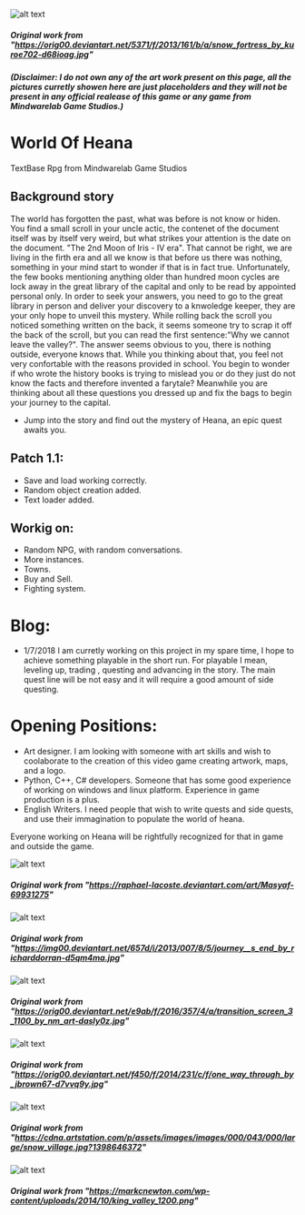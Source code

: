 ![alt text](https://orig00.deviantart.net/5371/f/2013/161/b/a/snow_fortress_by_kuroe702-d68ioag.jpg)
##### Original work from "https://orig00.deviantart.net/5371/f/2013/161/b/a/snow_fortress_by_kuroe702-d68ioag.jpg"

##### (Disclaimer: I do not own any of the art work present on this page, all the pictures curretly showen here are just placeholders and they will not be present in any official realease of this game or any game from Mindwarelab Game Studios.)

# World Of Heana
TextBase Rpg from Mindwarelab Game Studios

## Background story
The world has forgotten the past, what was before is not know or hiden. You find a small scroll in your uncle actic, the contenet of the document itself was by itself very weird, but what strikes your attention is the date on the document. "The 2nd Moon of Iris - IV era". 
That cannot be right, we are living in the firth era and all we know is that before us there was nothing, something in your mind start to wonder if that is in fact true. Unfortunately, the few books mentioning anything older than hundred moon cycles are lock away in the great library of the capital and only to be read by appointed personal only. In order to seek your answers, you need to go to the great library in person and deliver your discovery to a knwoledge keeper, they are your only hope to unveil this mystery. While rolling back the scroll you noticed something written on the back, it seems someone try to scrap it off the back of the scroll, but you can read the first sentence:"Why we cannot leave the valley?". The answer seems obvious to you, there is nothing outside, everyone knows that. While you thinking about that, you feel not very confortable with the reasons provided in school. You begin to wonder if who wrote the history books is trying to mislead you or do they just do not know the facts and therefore invented a farytale? Meanwhile you are thinking about all these questions you dressed up and fix the bags to begin your journey to the capital. 
* Jump into the story and find out the mystery of Heana, an epic quest awaits you. 
## Patch 1.1:
* Save and load working correctly.
* Random object creation added.
* Text loader added.

## Workig on:
* Random NPG, with random conversations.
* More instances.
* Towns.
* Buy and Sell.
* Fighting system.

# Blog:
* 1/7/2018
I am curretly working on this project in my spare time, I hope to achieve something playable in the short run. For playable I mean, leveling up, trading , questing and advancing in the story. The main quest line will be not easy and it will require a good amount of side questing. 


# Opening Positions:
* Art designer. 
I am looking with someone with art skills and wish to coolaborate to the creation of this video game creating artwork, maps, and a logo.
* Python, C++, C# developers.
Someone that has some good experience of working on windows and linux platform. Experience in game production is a plus.
* English Writers.
I need people that wish to write quests and side quests, and use their immagination to populate the world of heana. 

Everyone working on Heana will be rightfully recognized for that in game and outside the game. 

![alt text](https://img00.deviantart.net/07b5/i/2008/006/3/3/masyaf_by_raphael_lacoste.jpg)
##### Original work from "https://raphael-lacoste.deviantart.com/art/Masyaf-69931275"
![alt text](https://img00.deviantart.net/657d/i/2013/007/8/5/journey__s_end_by_richarddorran-d5qm4ma.jpg)
##### Original work from "https://img00.deviantart.net/657d/i/2013/007/8/5/journey__s_end_by_richarddorran-d5qm4ma.jpg"
![alt text](https://orig00.deviantart.net/e9ab/f/2016/357/4/a/transition_screen_3_1100_by_nm_art-dasly0z.jpg)
##### Original work from "https://orig00.deviantart.net/e9ab/f/2016/357/4/a/transition_screen_3_1100_by_nm_art-dasly0z.jpg"
![alt text](https://orig00.deviantart.net/f450/f/2014/231/c/f/one_way_through_by_jbrown67-d7vvq9y.jpg)
##### Original work from "https://orig00.deviantart.net/f450/f/2014/231/c/f/one_way_through_by_jbrown67-d7vvq9y.jpg"
![alt text](https://cdna.artstation.com/p/assets/images/images/000/043/000/large/snow_village.jpg)
##### Original work from "https://cdna.artstation.com/p/assets/images/images/000/043/000/large/snow_village.jpg?1398646372"
![alt text](https://markcnewton.com/wp-content/uploads/2014/10/king_valley_1200.png)
##### Original work from "https://markcnewton.com/wp-content/uploads/2014/10/king_valley_1200.png"
